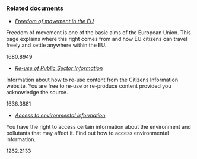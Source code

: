 ###  Related documents

  * [ _Freedom of movement in the EU_ ](/en/government-in-ireland/european-government/european-union/freedom-of-movement-in-the-eu/)

Freedom of movement is one of the basic aims of the European Union. This page
explains where this right comes from and how EU citizens can travel freely and
settle anywhere within the EU.

1680.8949

  * [ _Re-use of Public Sector Information_ ](/en/about/reuse-psi/)

Information about how to re-use content from the Citizens Information website.
You are free to re-use or re-produce content provided you acknowledge the
source.

1636.3881

  * [ _Access to environmental information_ ](/en/environment/environment-and-the-law/access-to-environmental-information/)

You have the right to access certain information about the environment and
pollutants that may affect it. Find out how to access environmental
information.

1262.2133
